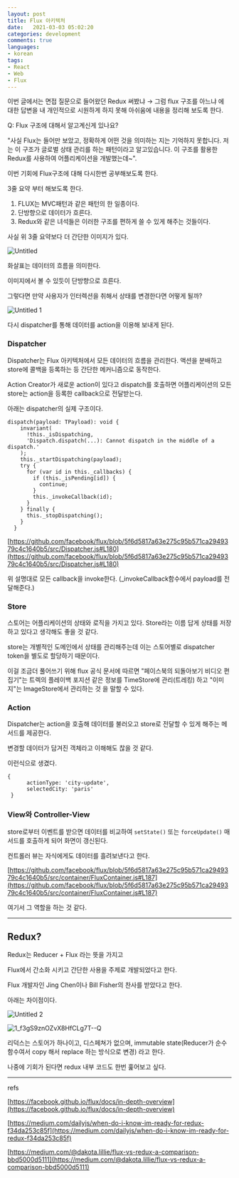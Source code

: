```yaml
---
layout: post
title: Flux 아키텍처
date:   2021-03-03 05:02:20
categories: development
comments: true
languages:
- korean
tags:
- React
- Web
- Flux
---		
```


이번 글에서는 면접 질문으로 들어왔던 Redux 써봤냐 → 그럼 flux 구조를 아느냐 에 대한 답변을 내 개인적으로 시원하게 하지 못해 아쉬움에 내용을 정리해 보도록 한다.

Q: Flux 구조에 대해서 알고계신게 있나요?

"사실 Flux는 들어만 보았고, 정확하게 어떤 것을 의미하는 지는 기억하지 못합니다. 저는 이 구조가 글로벌 상태 관리를 하는 패턴이라고 알고있습니다. 이 구조를 활용한 Redux를 사용하여 어플리케이션을 개발했는데~".

이번 기회에 Flux구조에 대해 다시한번 공부해보도록 한다.

3줄 요약 부터 해보도록 한다.

1. FLUX는 MVC패턴과 같은 패턴의 한 일종이다. 
2. 단방향으로 데이터가 흐른다.
3. Redux와 같은 녀석들은 이러한 구조를 편하게 쓸 수 있게 해주는 것들이다.

사실 위 3줄 요약보다 더 간단한 이미지가 있다.

![Untitled](https://user-images.githubusercontent.com/18409763/109767232-93875780-7c3a-11eb-86f3-753e5c7a4674.png)


화살표는 데이터의 흐름을 의미한다.

이미지에서 볼 수 있듯이 단방향으로 흐른다.

그렇다면 만약 사용자가 인터렉션을 취해서 상태를 변경한다면 어떻게 될까?

![Untitled 1](https://user-images.githubusercontent.com/18409763/109767265-9f731980-7c3a-11eb-95fb-089ead36252c.png)


다시 dispatcher를 통해 데이터를 action을 이용해 보내게 된다. 

### Dispatcher

 Dispatcher는 Flux 아키텍처에서 모든 데이터의 흐름을 관리한다.  액션을 분배하고 store에 콜백을 등록하는 등 간단한 메커니즘으로 동작한다. 

Action Creator가 새로운 action이 있다고 dispatch를 호출하면 어플리케이션의 모든 store는 action을 등록한 callback으로 전달받는다.

아래는 dispatcher의 실제 구조이다. 

```tsx
dispatch(payload: TPayload): void {
    invariant(
      !this._isDispatching,
      'Dispatch.dispatch(...): Cannot dispatch in the middle of a dispatch.'
    );
    this._startDispatching(payload);
    try {
      for (var id in this._callbacks) {
        if (this._isPending[id]) {
          continue;
        }
        this._invokeCallback(id);
      }
    } finally {
      this._stopDispatching();
    }
  }
```

[https://github.com/facebook/flux/blob/5f6d5817a63e275c95b571ca2949379c4c1640b5/src/Dispatcher.js#L180](https://github.com/facebook/flux/blob/5f6d5817a63e275c95b571ca2949379c4c1640b5/src/Dispatcher.js#L180)

위 설명대로 모든 callback을 invoke한다. (_invokeCallback함수에서 payload를 전달해준다.)

### Store

스토어는 어플리케이션의 상태와 로직을 가지고 있다. Store라는 이름 답게 상태를 저장하고 있다고 생각해도 좋을 것 같다.

store는 개별적인 도메인에서 상태를 관리해주는데 이는 스토어별로 dispatcher token을 별도로 할당하기 때문이다.

이걸 조금더 풀어쓰기 위해 flux 공식 문서에 따르면 "페이스북의 되돌아보기 비디오 편집기"는 트렉의 플레이백 포지션 같은 정보를 TimeStore에 관리(트레킹) 하고 "이미지"는 ImageStore에서 관리하는 것 을 말할 수 있다.

### Action

 Dispatcher는 action을 호출해 데이터를 불러오고 store로 전달할 수 있게 해주는 메서드를 제공한다. 

변경할 데이터가 담겨진 객체라고 이해해도 찮을 것 같다. 

이런식으로 생겼다.

```tsx
{
      actionType: 'city-update',
      selectedCity: 'paris'
 }
```

### View와 Controller-View

 store로부터 이벤트를 받으면 데이터를 비교하여 `setState()`  또는 `forceUpdate()` 매서드를 호출하게 되어 화면이 갱신된다. 

컨트롤러 뷰는 자식에게도 데이터를 흘려보낸다고 한다.

[https://github.com/facebook/flux/blob/5f6d5817a63e275c95b571ca2949379c4c1640b5/src/container/FluxContainer.js#L187](https://github.com/facebook/flux/blob/5f6d5817a63e275c95b571ca2949379c4c1640b5/src/container/FluxContainer.js#L187) 

여기서 그 역할을 하는 것 같다.

---

## Redux?

Redux는 Reducer + Flux 라는 뜻을 가지고 

Flux에서 간소화 시키고 간단한 사용을 주제로 개발되었다고 한다.

Flux 개발자인 Jing Chen이나 Bill Fisher의 찬사를 받았다고 한다.

아래는 차이점이다.

![Untitled 2](https://user-images.githubusercontent.com/18409763/109767292-aa2dae80-7c3a-11eb-8b03-3fb8c41fc800.png)

![1_f3gS9znOZvX8HfCLg7T--Q](https://user-images.githubusercontent.com/18409763/109767214-8b2f1c80-7c3a-11eb-9b79-2819f00a1311.gif)

리덕스는 스토어가 하나이고, 디스페쳐가 없으며, immutable state(Reducer가 순수함수여서 copy 해서 replace 하는 방식으로 변경) 라고 한다.

 나중에 기회가 된다면 redux 내부 코드도 한번 훑어보고 싶다.

---

refs

[https://facebook.github.io/flux/docs/in-depth-overview](https://facebook.github.io/flux/docs/in-depth-overview)

[https://medium.com/dailyjs/when-do-i-know-im-ready-for-redux-f34da253c85f](https://medium.com/dailyjs/when-do-i-know-im-ready-for-redux-f34da253c85f)

[https://medium.com/@dakota.lillie/flux-vs-redux-a-comparison-bbd5000d5111](https://medium.com/@dakota.lillie/flux-vs-redux-a-comparison-bbd5000d5111)